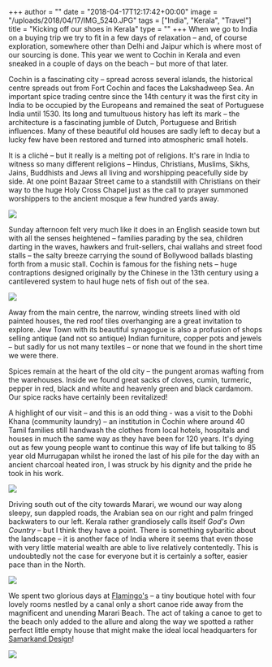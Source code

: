 +++
author = ""
date = "2018-04-17T12:17:42+00:00"
image = "/uploads/2018/04/17/IMG_5240.JPG"
tags = ["India", "Kerala", "Travel"]
title = "Kicking off our shoes in Kerala"
type = ""
+++
When we go to India on a buying trip we try to fit in a few days of relaxation – and, of course exploration, somewhere other than Delhi and Jaipur which is where most of our sourcing is done. This year we went to Cochin in Kerala and even sneaked in a couple of days on the beach – but more of that later.

Cochin is a fascinating city – spread across several islands, the historical centre spreads out from Fort Cochin and faces the Lakshadweep Sea. An important spice trading centre since the 14th century it was the first city in India to be occupied by the Europeans and remained the seat of Portuguese India until 1530. Its long and tumultuous history has left its mark – the architecture is a fascinating jumble of Dutch, Portuguese and British influences. Many of these beautiful old houses are sadly left to decay but a lucky few have been restored and turned into atmospheric small hotels.

It is a cliché – but it really is a melting pot of religions. It's rare in India to witness so many different religions – Hindus, Christians, Muslims, Sikhs, Jains, Buddhists and Jews all living and worshipping peacefully side by side. At one point Bazaar Street came to a standstill with Christians on their way to the huge Holy Cross Chapel just as the call to prayer summoned worshippers to the ancient mosque a few hundred yards away.

![](/uploads/2018/04/17/IMG_5261.JPG)

Sunday afternoon felt very much like it does in an English seaside town but with all the senses heightened – families parading by the sea, children darting in the waves, hawkers and fruit-sellers, chai wallahs and street food stalls – the salty breeze carrying the sound of Bollywood ballads blasting forth from a music stall. Cochin is famous for the fishing nets – huge contraptions designed originally by the Chinese in the 13th century using a cantilevered system to haul huge nets of fish out of the sea.

![](/uploads/2018/04/17/IMG_5247.JPG)

Away from the main centre, the narrow, winding streets lined with old painted houses, the red roof tiles overhanging are a great invitation to explore. Jew Town with its beautiful synagogue is also a profusion of shops selling antique (and not so antique) Indian furniture, copper pots and jewels – but sadly for us not many textiles – or none that we found in the short time we were there.

Spices remain at the heart of the old city – the pungent aromas wafting from the warehouses. Inside we found great sacks of cloves, cumin, turmeric, pepper in red, black and white and heavenly green and black cardamom. Our spice racks have certainly been revitalized!

A highlight of our visit – and this is an odd thing - was a visit to the Dobhi Khana (community laundry) – an institution in Cochin where around 40 Tamil families still handwash the clothes from local hotels, hospitals and houses in much the same way as they have been for 120 years. It's dying out as few young people want to continue this way of life but talking to 85 year old Murrugapan whilst he ironed the last of his pile for the day with an ancient charcoal heated iron, I was struck by his dignity and the pride he took in his work.

![](/uploads/2018/04/17/IMG_5255-1.JPG)

Driving south out of the city towards Marari, we wound our way along sleepy, sun dappled roads, the Arabian sea on our right and palm fringed backwaters to our left. Kerala rather grandiosely calls itself _God's Own Country_ – but I think they have a point. There is something sybaritic about the landscape – it is another face of India where it seems that even those with very little material wealth are able to live relatively contentedly. This is undoubtedly not the case for everyone but it is certainly a softer, easier pace than in the North.

![](/uploads/2018/04/17/IMG_5287.JPG)

We spent two glorious days at [Flamingo's][flamingos] – a tiny boutique hotel with four lovely rooms nestled by a canal only a short canoe ride away from the magnificent and unending Marari Beach. The act of taking a canoe to get to the beach only added to the allure and along the way we spotted a rather perfect little empty house that might make the ideal local headquarters for [Samarkand Design](https://samarkanddesign.com "Samarkand Design")!

![](/uploads/2018/04/17/house.jpg)

[flamingos]: http://flamingomarari.com/